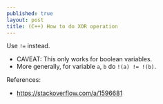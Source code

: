 ```yaml
---
published: true
layout: post
title: (C++) How to do XOR operation
---
```


Use `!=` instead.
- CAVEAT: This only works for boolean variables.
- More generally, for variable `a`, `b` do `!(a) != !(b)`.


References:
- <https://stackoverflow.com/a/1596681>
